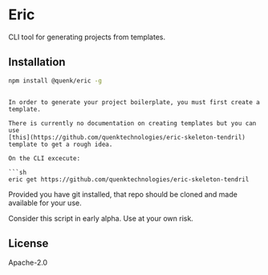 # Eric

CLI tool for generating projects from templates.

## Installation

```sh
npm install @quenk/eric -g

```

```Usage

In order to generate your project boilerplate, you must first create a template.

There is currently no documentation on creating templates but you can use
[this](https://github.com/quenktechnologies/eric-skeleton-tendril) template to get a rough idea.

On the CLI excecute:

```sh
eric get https://github.com/quenktechnologies/eric-skeleton-tendril
```

Provided you have git installed, that repo should be cloned and made 
available for your use.

Consider this script in early alpha. Use at your own risk.

## License

Apache-2.0
